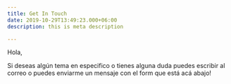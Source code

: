 ```yaml
---
title: Get In Touch
date: 2019-10-29T13:49:23.000+06:00
description: this is meta description

---
```

Hola, 

Si deseas algún tema en especifico o tienes alguna duda puedes escribir al correo o puedes enviarme un mensaje con el form que está acá abajo! 